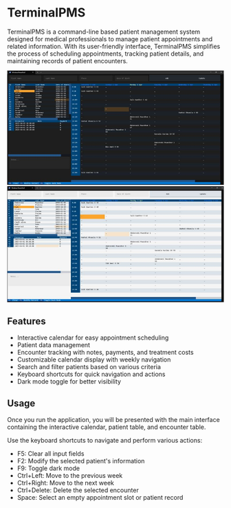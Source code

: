 # TerminalPMS
TerminalPMS is a command-line based patient management system designed for medical professionals to manage patient appointments and related information. With its user-friendly interface, TerminalPMS simplifies the process of scheduling appointments, tracking patient details, and maintaining records of patient encounters.

![Alt text](/dark-mode.jpg?raw=true "Dark Mode")
![Alt text](/light-mode.jpg?raw=true "Light Mode")

## Features
* Interactive calendar for easy appointment scheduling
* Patient data management
* Encounter tracking with notes, payments, and treatment costs
* Customizable calendar display with weekly navigation
* Search and filter patients based on various criteria
* Keyboard shortcuts for quick navigation and actions
* Dark mode toggle for better visibility


## Usage
Once you run the application, you will be presented with the main interface containing the interactive calendar, patient table, and encounter table.

Use the keyboard shortcuts to navigate and perform various actions:

* F5: Clear all input fields
* F2: Modify the selected patient's information
* F9: Toggle dark mode
* Ctrl+Left: Move to the previous week
* Ctrl+Right: Move to the next week
* Ctrl+Delete: Delete the selected encounter
* Space: Select an empty appointment slot or patient record
